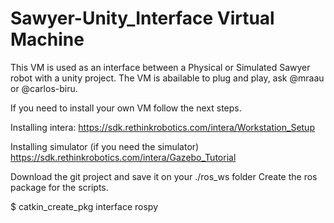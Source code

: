 # Sawyer-Unity_Interface Virtual Machine

This VM is used as an interface between a Physical or Simulated Sawyer robot with a unity project.
The VM is abailable to plug and play, ask @mraau or @carlos-biru.

If you need to install your own VM follow the next steps.

Installing intera:
https://sdk.rethinkrobotics.com/intera/Workstation_Setup

Installing simulator (if you need the simulator)
https://sdk.rethinkrobotics.com/intera/Gazebo_Tutorial

Download the git project and save it on your ./ros_ws folder
Create the ros package for the scripts.

$ catkin_create_pkg interface rospy


